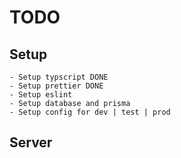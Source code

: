 # TODO

## Setup 
    - Setup typscript DONE
    - Setup prettier DONE
    - Setup eslint
    - Setup database and prisma
    - Setup config for dev | test | prod

## Server

